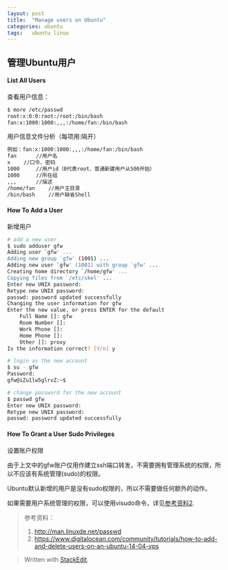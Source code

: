 ```yaml
---
layout: post
title:  "Manage users on Ubuntu"
categories: ubuntu
tags:   ubuntu linux
---
```


管理Ubuntu用户
-----

#### List All Users

查看用户信息：

```bash
$ more /etc/passwd
root:x:0:0:root:/root:/bin/bash
fan:x:1000:1000:,,,:/home/fan:/bin/bash
```

用户信息文件分析（每项用:隔开）

```bash
例如：fan:x:1000:1000:,,,:/home/fan:/bin/bash
fan　　	//用户名 
x　　	//口令、密码 
1000　　	//用户id（0代表root、普通新建用户从500开始）
1000　　	//所在组 
,,,　　	//描述 
/home/fan　　	//用户主目录 
/bin/bash　　	//用户缺省Shell
```

#### How To Add a User

新增用户

```bash
# add a new user
$ sudo adduser gfw
Adding user `gfw' ...
Adding new group `gfw' (1001) ...
Adding new user `gfw' (1001) with group `gfw' ...
Creating home directory `/home/gfw' ...
Copying files from `/etc/skel' ...
Enter new UNIX password: 
Retype new UNIX password: 
passwd: password updated successfully
Changing the user information for gfw
Enter the new value, or press ENTER for the default
	Full Name []: gfw
	Room Number []: 
	Work Phone []: 
	Home Phone []: 
	Other []: proxy
Is the information correct? [Y/n] y

# login as the new account
$ su - gfw
Password: 
gfw@iZu1lw5glrvZ:~$ 

# change password for the new account
$ passwd gfw
Enter new UNIX password: 
Retype new UNIX password: 
passwd: password updated successfully

```

#### How To Grant a User Sudo Privileges

设置账户权限

由于上文中的gfw账户仅用作建立ssh端口转发，不需要拥有管理系统的权限，所以不应该有系统管理(sudo)的权限。 

Ubuntu默认新增的用户是没有sudo权限的，所以不需要做任何额外的动作。

如果需要用户系统管理的权限，可以使用visudo命令，详见[参考资料2](https://www.digitalocean.com/community/tutorials/how-to-add-and-delete-users-on-an-ubuntu-14-04-vps).

> 参考资料：
> 1. http://man.linuxde.net/passwd
> 2. https://www.digitalocean.com/community/tutorials/how-to-add-and-delete-users-on-an-ubuntu-14-04-vps

> Written with [StackEdit](https://stackedit.io/).